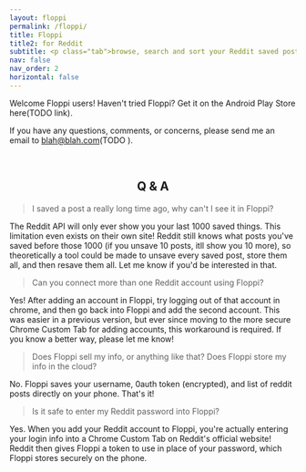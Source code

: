 ```yaml
---
layout: floppi
permalink: /floppi/
title: Floppi
title2: for Reddit
subtitle: <p class="tab">browse, search and sort your Reddit saved posts</p>
nav: false
nav_order: 2
horizontal: false
---
```


Welcome Floppi users! Haven't tried Floppi? Get it on the Android Play Store here(TODO link).

If you have any questions, comments, or concerns, please send me an email to blah@blah.com(TODO ).

<br>

<h2 align="center">Q & A</h2>

<blockquote>I saved a post a really long time ago, why can't I see it in Floppi?</blockquote>

The Reddit API will only ever show you your last 1000 saved things. This limitation even exists on their own site! Reddit still knows what posts you've saved before those 1000 (if you unsave 10 posts, itll show you  10 more), so theoretically a tool could be made to unsave every saved post, store them all, and then resave them all. Let me know if you'd be interested in that.

<blockquote>Can you connect more than one Reddit account using Floppi?</blockquote>

Yes! After adding an account in Floppi, try logging out of that account in chrome, and then go back into Floppi and add the second account.
This was easier in a previous version, but ever since moving to the more secure Chrome Custom Tab for adding accounts, this workaround is required. If you know a better way, please let me know!

<blockquote>Does Floppi sell my info, or anything like that? Does Floppi store my info in the cloud?</blockquote>

No. Floppi saves your username, 0auth token (encrypted), and list of reddit posts directly on your phone. That's it!

<blockquote>Is it safe to enter my Reddit password into Floppi?</blockquote>

Yes. When you add your Reddit account to Floppi, you're actually entering your login info into a Chrome Custom Tab on Reddit's official website! Reddit then gives Floppi a token to use in place of your password, which Floppi stores securely on the phone.
